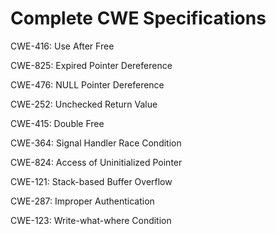 

# Complete CWE Specifications

CWE-416: Use After Free

CWE-825: Expired Pointer Dereference

CWE-476: NULL Pointer Dereference

CWE-252: Unchecked Return Value

CWE-415: Double Free

CWE-364: Signal Handler Race Condition

CWE-824: Access of Uninitialized Pointer

CWE-121: Stack-based Buffer Overflow

CWE-287: Improper Authentication

CWE-123: Write-what-where Condition